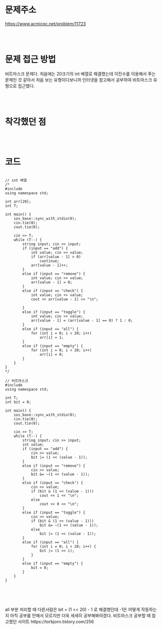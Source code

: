 # 문제주소
https://www.acmicpc.net/problem/11723


<br><br>
# 문제 접근 방법
비트마스크 문제다. 처음에는 20크기의 int 배열로 해결했는데 이진수를 이용해서 푸는 문제인 것 같아서 처음 보는 유형이다보니까 인터넷을 참고해서 공부하여 비트마스크 유형으로 접근했다.


<br><br>
# 착각했던 점
<p>

</p>
<br><br>


# 코드
<pre>
<code>
// int 배열
/*
#include <iostream>
using namespace std;

int arr[20];
int T;

int main() {
	ios_base::sync_with_stdio(0);
	cin.tie(0);
	cout.tie(0);

	cin >> T;
	while (T--) {
		string input; cin >> input;
		if (input == "add") {
			int value; cin >> value;
			if (arr[value - 1] > 0) 
				continue;
			arr[value - 1]++;
		}
		else if (input == "remove") {
			int value; cin >> value;
			arr[value - 1] = 0;
		}
		else if (input == "check") {
			int value; cin >> value;
			cout << arr[value - 1] << "\n";

		}
		else if (input == "toggle") {
			int value; cin >> value;
			arr[value - 1] = (arr[value - 1] == 0) ? 1 : 0;
		}
		else if (input == "all") {
			for (int i = 0; i < 20; i++)
				arr[i] = 1;
		}
		else if (input == "empty") {
			for (int i = 0; i < 20; i++)
				arr[i] = 0;
		}
	}
}
*/

// 비트마스크
#include <iostream>
using namespace std;

int T;
int bit = 0;

int main() {
	ios_base::sync_with_stdio(0);
	cin.tie(0);
	cout.tie(0);

	cin >> T;
	while (T--) {
		string input; cin >> input;
		int value;
		if (input == "add") {
			cin >> value;
			bit |= (1 << (value - 1));
		}
		else if (input == "remove") {
			cin >> value;
			bit &= ~(1 << (value - 1));
		}
		else if (input == "check") {
			cin >> value;
			if (bit & (1 << (value - 1)))
				cout << 1 << "\n";
			else
				cout << 0 << "\n";
		}
		else if (input == "toggle") {
			cin >> value;
			if (bit & (1 << (value - 1)))
				bit &= ~(1 << (value - 1));
			else
				bit |= (1 << (value - 1));
		}
		else if (input == "all") {
			for (int i = 0; i < 20; i++) {
				bit |= (1 << i);
			}
		}
		else if (input == "empty") {
			bit = 0;
		}
	}
}
</code>
</pre>

<br><br>
<p>
all 부분 처리할 때 다른사람은 bit = (1 << 20) - 1 로 해결했던데 -1은 어떻게 작동하는지 아직 공부를 안해서 모르지만 더욱 세세히 공부해봐야겠다.
비트마스크 공부할 때 참고했던 사이트
https://torbjorn.tistory.com/256
</p>